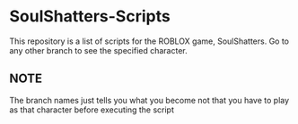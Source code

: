 # SoulShatters-Scripts
This repository is a list of scripts for the ROBLOX game, SoulShatters.
  Go to any other branch to see the specified character.
## NOTE
The branch names just tells you what you become not that you have to play as that character before executing the script
